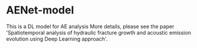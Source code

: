 # AENet-model
This is a DL model for AE analysis
More details, please see the paper 'Spatiotemporal analysis of hydraulic fracture growth and acoustic emission evolution using Deep Learning approach'.
